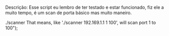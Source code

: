 Descrição: Esse script eu lembro de ter testado e estar funcionado, fiz ele a muito tempo, é um scan de porta básico mas muito maneiro. 

./scanner <ip> <Initial Port> <end Port>
That means, like './scanner 192.169.1.1 1 100', will scan port 1 to 100");
